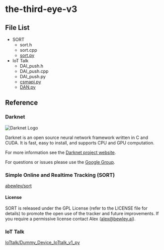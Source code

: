 # the-third-eye-v3

## File List

- SORT
  - sort.h
  - sort.cpp
  - [sort.py](https://github.com/abewley/sort/blob/master/sort.py)
- IoT Talk
  - DAI_push.h
  - DAI_push.cpp
  - DAI_push.py
  - [csmapi.py](https://github.com/IoTtalk/Dummy_Device_IoTtalk_v1_py/blob/master/csmapi.py)
  - [DAN.py](https://github.com/IoTtalk/Dummy_Device_IoTtalk_v1_py/blob/master/DAN.py)

## Reference

### Darknet

![Darknet Logo](http://pjreddie.com/media/files/darknet-black-small.png)

Darknet is an open source neural network framework written in C and CUDA. It is fast, easy to install, and supports CPU and GPU computation.

For more information see the [Darknet project website](http://pjreddie.com/darknet).

For questions or issues please use the [Google Group](https://groups.google.com/forum/#!forum/darknet).

### Simple Online and Realtime Tracking (SORT)

[abewley/sort](https://github.com/abewley/sort)

#### License

SORT is released under the GPL License (refer to the LICENSE file for details) to promote the open use of the tracker and future improvements. If you require a permissive license contact Alex ([alex@bewley.ai](alex@bewley.ai)).

### IoT Talk

[IoTtalk/Dummy_Device_IoTtalk_v1_py](https://github.com/IoTtalk/Dummy_Device_IoTtalk_v1_py)

